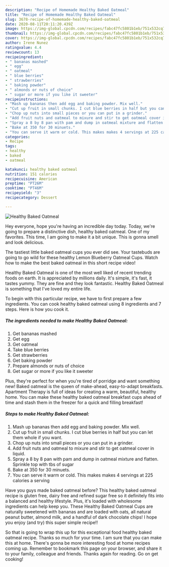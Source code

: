 ```yaml
---
description: "Recipe of Homemade Healthy Baked Oatmeal"
title: "Recipe of Homemade Healthy Baked Oatmeal"
slug: 3678-recipe-of-homemade-healthy-baked-oatmeal
date: 2020-08-11T20:11:20.439Z
image: https://img-global.cpcdn.com/recipes/fabc47fc5801b1eb/751x532cq70/healthy-baked-oatmeal-recipe-main-photo.jpg
thumbnail: https://img-global.cpcdn.com/recipes/fabc47fc5801b1eb/751x532cq70/healthy-baked-oatmeal-recipe-main-photo.jpg
cover: https://img-global.cpcdn.com/recipes/fabc47fc5801b1eb/751x532cq70/healthy-baked-oatmeal-recipe-main-photo.jpg
author: Irene Nunez
ratingvalue: 4.4
reviewcount: 13
recipeingredient:
- " bananas mashed"
- " egg"
- " oatmeal"
- " blue berries"
- " strawberries"
- " baking powder"
- " almonds or nuts of choice"
- " sugar or more if you like it sweeter"
recipeinstructions:
- "Mash up bananas then add egg and baking powder. Mix well."
- "Cut up fruit in small chunks. I cut blue berries in half but you can let them whole if you want."
- "Chop up nuts into small pieces or you can put in a grinder."
- "Add fruit nuts and oatmeal to mixure and stir to get oatmeal cover in liquid."
- "Spray a 8 by 8 pan with pam and dump in oatmeal mixture and flatten. Sprinkle top with tbs of sugar"
- "Bake at 350 for 30 minuets."
- "You can serve it warm or cold. This makes makes 4 servings at 225 calories a serving"
categories:
- Recipe
tags:
- healthy
- baked
- oatmeal

katakunci: healthy baked oatmeal 
nutrition: 151 calories
recipecuisine: American
preptime: "PT26M"
cooktime: "PT46M"
recipeyield: "3"
recipecategory: Dessert

---
```



![Healthy Baked Oatmeal](https://img-global.cpcdn.com/recipes/fabc47fc5801b1eb/751x532cq70/healthy-baked-oatmeal-recipe-main-photo.jpg)

Hey everyone, hope you're having an incredible day today. Today, we're going to prepare a distinctive dish, healthy baked oatmeal. One of my favorites. This time, I am going to make it a bit unique. This is gonna smell and look delicious.

The tastiest little baked oatmeal cups you ever did see. Your tastebuds are going to go wild for these healthy Lemon Blueberry Oatmeal Cups. Watch how to make the best baked oatmeal in this short recipe video!

Healthy Baked Oatmeal is one of the most well liked of recent trending foods on earth. It is appreciated by millions daily. It's simple, it's fast, it tastes yummy. They are fine and they look fantastic. Healthy Baked Oatmeal is something that I've loved my entire life.


To begin with this particular recipe, we have to first prepare a few ingredients. You can cook healthy baked oatmeal using 8 ingredients and 7 steps. Here is how you cook it.

<!--inarticleads1-->

##### The ingredients needed to make Healthy Baked Oatmeal:

1. Get  bananas mashed
1. Get  egg
1. Get  oatmeal
1. Take  blue berries
1. Get  strawberries
1. Get  baking powder
1. Prepare  almonds or nuts of choice
1. Get  sugar or more if you like it sweeter


Plus, they&#39;re perfect for when you&#39;re tired of porridge and want something new! Baked oatmeal is the queen of make-ahead, easy-to-adapt breakfasts. Apartment Therapy is full of ideas for creating a warm, beautiful, healthy home. You can make these healthy baked oatmeal breakfast cups ahead of time and stash them in the freezer for a quick and filling breakfast! 

<!--inarticleads2-->

##### Steps to make Healthy Baked Oatmeal:

1. Mash up bananas then add egg and baking powder. Mix well.
1. Cut up fruit in small chunks. I cut blue berries in half but you can let them whole if you want.
1. Chop up nuts into small pieces or you can put in a grinder.
1. Add fruit nuts and oatmeal to mixure and stir to get oatmeal cover in liquid.
1. Spray a 8 by 8 pan with pam and dump in oatmeal mixture and flatten. Sprinkle top with tbs of sugar
1. Bake at 350 for 30 minuets.
1. You can serve it warm or cold. This makes makes 4 servings at 225 calories a serving


Have you guys made baked oatmeal before? This healthy baked oatmeal recipe is gluten free, dairy free and refined sugar free so it definitely fits into a balanced and healthy lifestyle. Plus, it&#39;s loaded with wholesome ingredients can help keep you. These Healthy Baked Oatmeal Cups are naturally sweetened with bananas and are loaded with oats, all natural peanut butter, almond milk, and a handful of dark chocolate chips! I hope you enjoy (and try) this super simple recipe!! 

So that is going to wrap this up for this exceptional food healthy baked oatmeal recipe. Thanks so much for your time. I am sure that you can make this at home. There's gonna be more interesting food at home recipes coming up. Remember to bookmark this page on your browser, and share it to your family, colleague and friends. Thanks again for reading. Go on get cooking!

